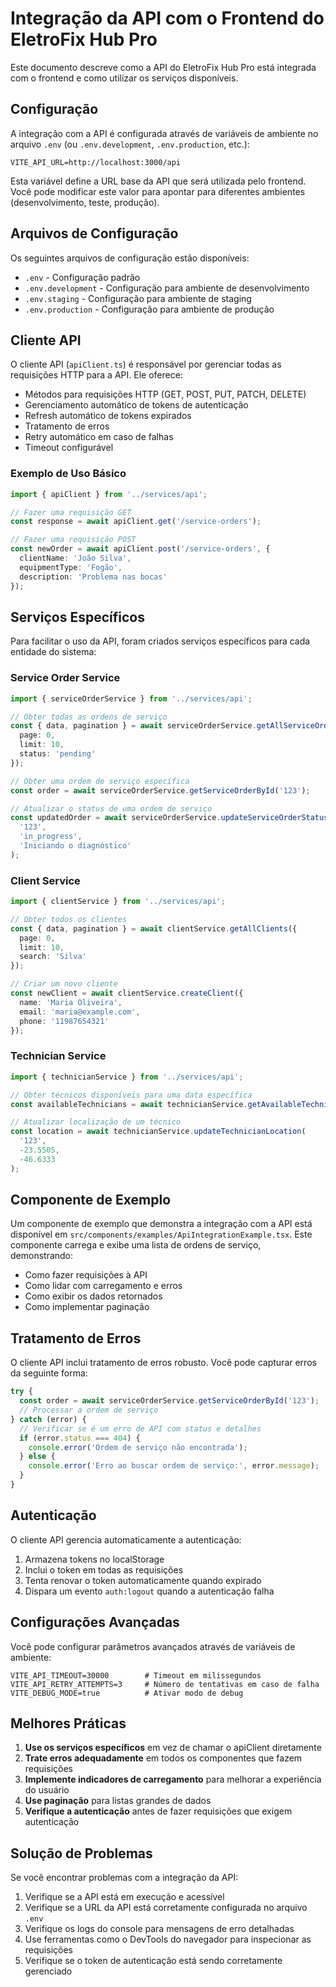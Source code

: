 # Integração da API com o Frontend do EletroFix Hub Pro

Este documento descreve como a API do EletroFix Hub Pro está integrada com o frontend e como utilizar os serviços disponíveis.

## Configuração

A integração com a API é configurada através de variáveis de ambiente no arquivo `.env` (ou `.env.development`, `.env.production`, etc.):

```
VITE_API_URL=http://localhost:3000/api
```

Esta variável define a URL base da API que será utilizada pelo frontend. Você pode modificar este valor para apontar para diferentes ambientes (desenvolvimento, teste, produção).

## Arquivos de Configuração

Os seguintes arquivos de configuração estão disponíveis:

- `.env` - Configuração padrão
- `.env.development` - Configuração para ambiente de desenvolvimento
- `.env.staging` - Configuração para ambiente de staging
- `.env.production` - Configuração para ambiente de produção

## Cliente API

O cliente API (`apiClient.ts`) é responsável por gerenciar todas as requisições HTTP para a API. Ele oferece:

- Métodos para requisições HTTP (GET, POST, PUT, PATCH, DELETE)
- Gerenciamento automático de tokens de autenticação
- Refresh automático de tokens expirados
- Tratamento de erros
- Retry automático em caso de falhas
- Timeout configurável

### Exemplo de Uso Básico

```typescript
import { apiClient } from '../services/api';

// Fazer uma requisição GET
const response = await apiClient.get('/service-orders');

// Fazer uma requisição POST
const newOrder = await apiClient.post('/service-orders', {
  clientName: 'João Silva',
  equipmentType: 'Fogão',
  description: 'Problema nas bocas'
});
```

## Serviços Específicos

Para facilitar o uso da API, foram criados serviços específicos para cada entidade do sistema:

### Service Order Service

```typescript
import { serviceOrderService } from '../services/api';

// Obter todas as ordens de serviço
const { data, pagination } = await serviceOrderService.getAllServiceOrders({
  page: 0,
  limit: 10,
  status: 'pending'
});

// Obter uma ordem de serviço específica
const order = await serviceOrderService.getServiceOrderById('123');

// Atualizar o status de uma ordem de serviço
const updatedOrder = await serviceOrderService.updateServiceOrderStatus(
  '123',
  'in_progress',
  'Iniciando o diagnóstico'
);
```

### Client Service

```typescript
import { clientService } from '../services/api';

// Obter todos os clientes
const { data, pagination } = await clientService.getAllClients({
  page: 0,
  limit: 10,
  search: 'Silva'
});

// Criar um novo cliente
const newClient = await clientService.createClient({
  name: 'Maria Oliveira',
  email: 'maria@example.com',
  phone: '11987654321'
});
```

### Technician Service

```typescript
import { technicianService } from '../services/api';

// Obter técnicos disponíveis para uma data específica
const availableTechnicians = await technicianService.getAvailableTechnicians('2023-05-15');

// Atualizar localização de um técnico
const location = await technicianService.updateTechnicianLocation(
  '123',
  -23.5505,
  -46.6333
);
```

## Componente de Exemplo

Um componente de exemplo que demonstra a integração com a API está disponível em `src/components/examples/ApiIntegrationExample.tsx`. Este componente carrega e exibe uma lista de ordens de serviço, demonstrando:

- Como fazer requisições à API
- Como lidar com carregamento e erros
- Como exibir os dados retornados
- Como implementar paginação

## Tratamento de Erros

O cliente API inclui tratamento de erros robusto. Você pode capturar erros da seguinte forma:

```typescript
try {
  const order = await serviceOrderService.getServiceOrderById('123');
  // Processar a ordem de serviço
} catch (error) {
  // Verificar se é um erro de API com status e detalhes
  if (error.status === 404) {
    console.error('Ordem de serviço não encontrada');
  } else {
    console.error('Erro ao buscar ordem de serviço:', error.message);
  }
}
```

## Autenticação

O cliente API gerencia automaticamente a autenticação:

1. Armazena tokens no localStorage
2. Inclui o token em todas as requisições
3. Tenta renovar o token automaticamente quando expirado
4. Dispara um evento `auth:logout` quando a autenticação falha

## Configurações Avançadas

Você pode configurar parâmetros avançados através de variáveis de ambiente:

```
VITE_API_TIMEOUT=30000        # Timeout em milissegundos
VITE_API_RETRY_ATTEMPTS=3     # Número de tentativas em caso de falha
VITE_DEBUG_MODE=true          # Ativar modo de debug
```

## Melhores Práticas

1. **Use os serviços específicos** em vez de chamar o apiClient diretamente
2. **Trate erros adequadamente** em todos os componentes que fazem requisições
3. **Implemente indicadores de carregamento** para melhorar a experiência do usuário
4. **Use paginação** para listas grandes de dados
5. **Verifique a autenticação** antes de fazer requisições que exigem autenticação

## Solução de Problemas

Se você encontrar problemas com a integração da API:

1. Verifique se a API está em execução e acessível
2. Verifique se a URL da API está corretamente configurada no arquivo `.env`
3. Verifique os logs do console para mensagens de erro detalhadas
4. Use ferramentas como o DevTools do navegador para inspecionar as requisições
5. Verifique se o token de autenticação está sendo corretamente gerenciado
